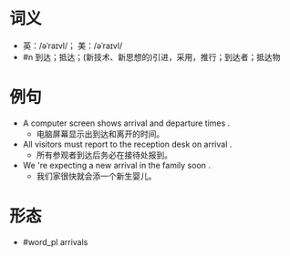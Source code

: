 # 词义
- 英：/əˈraɪvl/； 美：/əˈraɪvl/
- #n 到达；抵达；(新技术、新思想的)引进，采用，推行；到达者；抵达物
# 例句
- A computer screen shows arrival and departure times .
	- 电脑屏幕显示出到达和离开的时间。
- All visitors must report to the reception desk on arrival .
	- 所有参观者到达后务必在接待处报到。
- We 're expecting a new arrival in the family soon .
	- 我们家很快就会添一个新生婴儿。
# 形态
- #word_pl arrivals
